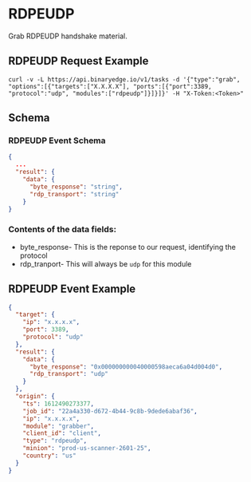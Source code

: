 # RDPEUDP

Grab RDPEUDP handshake material.

## RDPEUDP Request Example

```
curl -v -L https://api.binaryedge.io/v1/tasks -d '{"type":"grab", "options":[{"targets":["X.X.X.X"], "ports":[{"port":3389, "protocol":"udp", "modules":["rdpeudp"]}]}]}' -H "X-Token:<Token>"
```

## Schema

### RDPEUDP Event Schema

```json
{
  ...
  "result": {
    "data": {
      "byte_response": "string",
      "rdp_transport": "string"
    }
}
```

### Contents of the data fields:

* byte_response- This is the reponse to our request, identifying the protocol
* rdp_tranport- This will always be `udp` for this module

## RDPEUDP Event Example

```json
{
  "target": {
    "ip": "x.x.x.x",
    "port": 3389,
    "protocol": "udp"
  },
  "result": {
    "data": {
      "byte_response": "0x000000000040000598aeca6a04d004d0",
      "rdp_transport": "udp"
    }
  },
  "origin": {
    "ts": 1612490273377,
    "job_id": "22a4a330-d672-4b44-9c8b-9dede6abaf36",
    "ip": "x.x.x.x",
    "module": "grabber",
    "client_id": "client",
    "type": "rdpeudp",
    "minion": "prod-us-scanner-2601-25",
    "country": "us"
  }
}
```